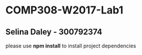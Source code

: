 # COMP308-W2017-Lab1

## Selina Daley - 300792374

please use **npm install** to install project dependencies
